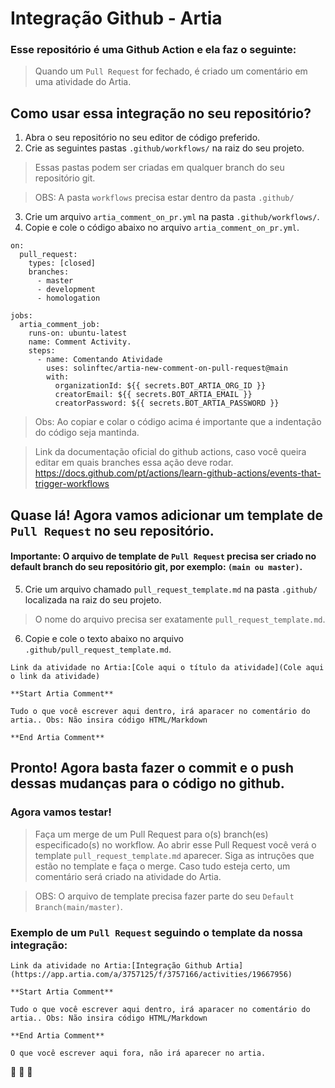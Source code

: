 # Integração Github - Artia 

### Esse repositório é uma Github Action e ela faz o seguinte:
> Quando um `Pull Request` for fechado, é criado um comentário em uma atividade do Artia.



## Como usar essa integração no seu repositório?

1. Abra o seu repositório no seu editor de código preferido.
2. Crie as seguintes pastas `.github/workflows/` na raiz do seu projeto.
> Essas pastas podem ser criadas em qualquer branch do seu repositório git.

> OBS: A pasta `workflows` precisa estar dentro da pasta `.github/`
3. Crie um arquivo `artia_comment_on_pr.yml` na pasta `.github/workflows/`.
4. Copie e cole o código abaixo no arquivo `artia_comment_on_pr.yml`.
```
on:
  pull_request:
    types: [closed]
    branches:
      - master
      - development
      - homologation
  
jobs:
  artia_comment_job:
    runs-on: ubuntu-latest
    name: Comment Activity.
    steps:
      - name: Comentando Atividade
        uses: solinftec/artia-new-comment-on-pull-request@main
        with: 
          organizationId: ${{ secrets.BOT_ARTIA_ORG_ID }}
          creatorEmail: ${{ secrets.BOT_ARTIA_EMAIL }}
          creatorPassword: ${{ secrets.BOT_ARTIA_PASSWORD }}
```

> Obs: Ao copiar e colar o código acima é importante que a indentação do código seja mantinda. 

> Link da documentação oficial do github actions, caso você queira editar em quais branches essa ação deve rodar.
> https://docs.github.com/pt/actions/learn-github-actions/events-that-trigger-workflows



## Quase lá! Agora vamos adicionar um template de `Pull Request` no seu repositório.
#### Importante: O arquivo de template de `Pull Request` precisa ser criado no default branch do seu repositório git, por exemplo: `(main ou master)`.


5. Crie um arquivo chamado `pull_request_template.md` na pasta `.github/` localizada na raiz do seu projeto.
> O nome do arquivo precisa ser exatamente `pull_request_template.md`.
6. Copie e cole o texto abaixo no arquivo `.github/pull_request_template.md`.

```
Link da atividade no Artia:[Cole aqui o título da atividade](Cole aqui o link da atividade)

**Start Artia Comment**

Tudo o que você escrever aqui dentro, irá aparacer no comentário do artia.. Obs: Não insira código HTML/Markdown

**End Artia Comment**
```

## Pronto! Agora basta fazer o commit e o push dessas mudanças para o código no github.




### Agora vamos testar!

> Faça um merge de um Pull Request para o(s) branch(es) especificado(s) no workflow. Ao abrir esse Pull Request você verá o template `pull_request_template.md` aparecer. Siga as intruções que estão no template e faça o merge. Caso tudo esteja certo, um comentário será criado na atividade do Artia.

> OBS: O arquivo de template precisa fazer parte do seu `Default Branch(main/master)`.

### Exemplo de um `Pull Request` seguindo o template da nossa integração:

```
Link da atividade no Artia:[Integração Github Artia](https://app.artia.com/a/3757125/f/3757166/activities/19667956)

**Start Artia Comment**

Tudo o que você escrever aqui dentro, irá aparacer no comentário do artia.. Obs: Não insira código HTML/Markdown

**End Artia Comment**

O que você escrever aqui fora, não irá aparecer no artia.
```

:rocket: :rocket: :rocket:
